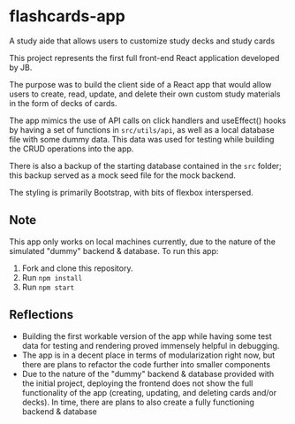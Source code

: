 # flashcards-app

A study aide that allows users to customize study decks and study cards

This project represents the first full front-end React application developed by JB. 

The purpose was to build the client side of a React app that would allow users to create, read, update, and delete their own custom study materials in the form of decks of cards.

The app mimics the use of API calls on click handlers and useEffect() hooks by having a set of functions in `src/utils/api`, as well as a local database file with some dummy data. This data was used for testing while building the CRUD operations into the app. 

There is also a backup of the starting database contained in the `src` folder; this backup served as a mock seed file for the mock backend.

The styling is primarily Bootstrap, with bits of flexbox interspersed.

## Note
This app only works on local machines currently, due to the nature of the simulated "dummy" backend & database. To run this app:
1. Fork and clone this repository.
2. Run `npm install`
3. Run `npm start`

## Reflections
- Building the first workable version of the app while having some test data for testing and rendering proved immensely helpful in debugging.
- The app is in a decent place in terms of modularization right now, but there are plans to refactor the code further into smaller components
- Due to the nature of the "dummy" backend & database provided with the initial project, deploying the frontend does not show the full functionality of the app (creating, updating, and deleting cards and/or decks). In time, there are plans to also create a fully functioning backend & database
